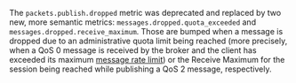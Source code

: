 The `packets.publish.dropped` metric was deprecated and replaced by two new, more semantic metrics: `messages.dropped.quota_exceeded` and `messages.dropped.receive_maximum`.  Those are bumped when a message is dropped due to an administrative quota limit being reached (more precisely, when a QoS 0 message is received by the broker and the client has exceeded its maximum [message rate limit](https://docs.emqx.com/en/emqx/latest/configuration/limiter.html#rate-limiter-configuration)) or the Receive Maximum for the session being reached while publishing a QoS 2 message, respectively.
